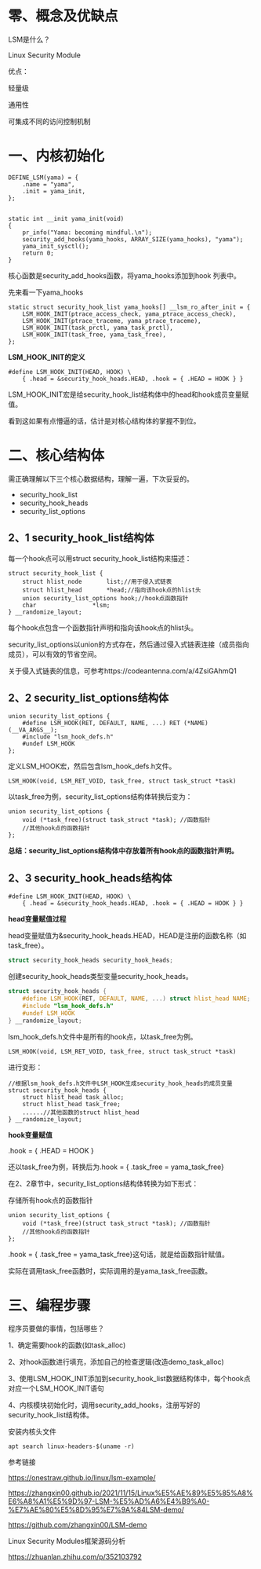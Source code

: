 # 零、概念及优缺点

LSM是什么？

Linux Security Module



优点：

轻量级

通用性

可集成不同的访问控制机制



# 一、内核初始化

```
DEFINE_LSM(yama) = {
	.name = "yama",
	.init = yama_init,
};


static int __init yama_init(void)
{
	pr_info("Yama: becoming mindful.\n");
	security_add_hooks(yama_hooks, ARRAY_SIZE(yama_hooks), "yama");
	yama_init_sysctl();
	return 0;
}
```

核心函数是security_add_hooks函数，将yama_hooks添加到hook 列表中。

先来看一下yama_hooks

```
static struct security_hook_list yama_hooks[] __lsm_ro_after_init = {
	LSM_HOOK_INIT(ptrace_access_check, yama_ptrace_access_check),
	LSM_HOOK_INIT(ptrace_traceme, yama_ptrace_traceme),
	LSM_HOOK_INIT(task_prctl, yama_task_prctl),
	LSM_HOOK_INIT(task_free, yama_task_free),
};
```

**LSM_HOOK_INIT的定义**

```
#define LSM_HOOK_INIT(HEAD, HOOK) \
	{ .head = &security_hook_heads.HEAD, .hook = { .HEAD = HOOK } }
```

LSM_HOOK_INIT宏是给security_hook_list结构体中的head和hook成员变量赋值。

看到这如果有点懵逼的话，估计是对核心结构体的掌握不到位。



# 二、核心结构体

需正确理解以下三个核心数据结构，理解一遍，下次妥妥的。

- security_hook_list
- security_hook_heads
- security_list_options

## 2、1 security_hook_list结构体

每一个hook点可以用struct security_hook_list结构来描述：

```
struct security_hook_list {
	struct hlist_node		list;//用于侵入式链表
	struct hlist_head		*head;//指向该hook点的hlist头
	union security_list_options	hook;//hook点函数指针
	char				*lsm;
} __randomize_layout;
```

每个hook点包含一个函数指针声明和指向该hook点的hlist头。

security_list_options以union的方式存在，然后通过侵入式链表连接（成员指向成员），可以有效的节省空间。

关于侵入式链表的信息，可参考https://codeantenna.com/a/4ZsiGAhmQ1



## 2、2 security_list_options结构体

```
union security_list_options {
	#define LSM_HOOK(RET, DEFAULT, NAME, ...) RET (*NAME)(__VA_ARGS__);
	#include "lsm_hook_defs.h"
	#undef LSM_HOOK
};
```

定义LSM_HOOK宏，然后包含lsm_hook_defs.h文件。

```
LSM_HOOK(void, LSM_RET_VOID, task_free, struct task_struct *task)
```

以task_free为例，security_list_options结构体转换后变为：

```
union security_list_options {
	void (*task_free)(struct task_struct *task); //函数指针
	//其他hook点的函数指针
};
```

**总结：security_list_options结构体中存放着所有hook点的函数指针声明。**



## 2、3 security_hook_heads结构体

```
#define LSM_HOOK_INIT(HEAD, HOOK) \
	{ .head = &security_hook_heads.HEAD, .hook = { .HEAD = HOOK } }
```

**head变量赋值过程**

head变量赋值为&security_hook_heads.HEAD，HEAD是注册的函数名称（如task_free）。

```c
struct security_hook_heads security_hook_heads;
```

创建security_hook_heads类型变量security_hook_heads。



```c
struct security_hook_heads {
	#define LSM_HOOK(RET, DEFAULT, NAME, ...) struct hlist_head NAME;
	#include "lsm_hook_defs.h"
	#undef LSM_HOOK
} __randomize_layout;
```



lsm_hook_defs.h文件中是所有的hook点，以task_free为例。

```
LSM_HOOK(void, LSM_RET_VOID, task_free, struct task_struct *task)
```

进行变形：

```
//根据lsm_hook_defs.h文件中LSM_HOOK生成security_hook_heads的成员变量
struct security_hook_heads {
	struct hlist_head task_alloc;
	struct hlist_head task_free;
	......//其他函数的struct hlist_head
} __randomize_layout;
```



**hook变量赋值**

.hook = { .HEAD = HOOK }

还以task_free为例，转换后为.hook = { .task_free =  yama_task_free}

在2、2章节中，security_list_options结构体转换为如下形式：

存储所有hook点的函数指针

```
union security_list_options {
	void (*task_free)(struct task_struct *task); //函数指针
	//其他hook点的函数指针
};
```

.hook = { .task_free =  yama_task_free}这句话，就是给函数指针赋值。

实际在调用task_free函数时，实际调用的是yama_task_free函数。



# 三、编程步骤

程序员要做的事情，包括哪些？

1、确定需要hook的函数(如task_alloc)

2、对hook函数进行填充，添加自己的检查逻辑(改造demo_task_alloc)

3、使用LSM_HOOK_INIT添加到security_hook_list数据结构体中，每个hook点对应一个LSM_HOOK_INIT语句

4、内核模块初始化时，调用security_add_hooks，注册写好的security_hook_list结构体。



安装内核头文件

```shell
apt search linux-headers-$(uname -r)
```



参考链接

https://onestraw.github.io/linux/lsm-example/



https://zhangxin00.github.io/2021/11/15/Linux%E5%AE%89%E5%85%A8%E6%A8%A1%E5%9D%97-LSM-%E5%AD%A6%E4%B9%A0-%E7%AE%80%E5%8D%95%E7%9A%84LSM-demo/

https://github.com/zhangxin00/LSM-demo



Linux Security Modules框架源码分析

https://zhuanlan.zhihu.com/p/352103792
